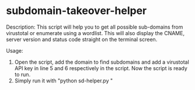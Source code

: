 # subdomain-takeover-helper

Description:
This script will help you to get all possible sub-domains from virustotal or enumerate using a wordlist. 
This will also display the CNAME, server version and status code straight on the terminal screen.

Usage:
1. Open the script, add the domain to find subdomains and add a virustotal API key in line 5 and 6 respectively in the script. Now the script is ready to run.
2. Simply run it with "python sd-helper.py <TARGET>"
